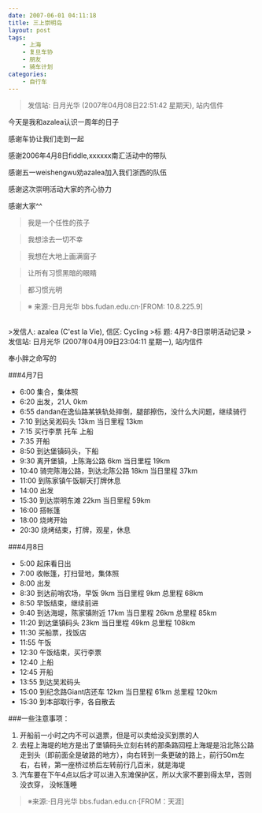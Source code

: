 ```yaml
---
date: 2007-06-01 04:11:18
title: 三上崇明岛
layout: post
tags:
    - 上海
    - 复旦车协
    - 朋友
    - 骑车计划
categories:
    - 自行车
---
```

>发信站: 日月光华 (2007年04月08日22:51:42 星期天), 站内信件

今天是我和azalea认识一周年的日子

感谢车协让我们走到一起

感谢2006年4月8日fiddle,xxxxxx南汇活动中的带队

感谢五一weishengwu劝azalea加入我们浙西的队伍

感谢这次崇明活动大家的齐心协力

感谢大家^^

>我是一个任性的孩子

>我想涂去一切不幸

>我想在大地上画满窗子

>让所有习惯黑暗的眼睛

>都习惯光明

>※ 来源:·日月光华 bbs.fudan.edu.cn·[FROM: 10.8.225.9]
<br>
>发信人: azalea (C'est la Vie), 信区: Cycling
>标 题: 4月7-8日崇明活动记录
>发信站: 日月光华 (2007年04月09日23:04:11 星期一), 站内信件

奉小胖之命写的

###4月7日
* 6:00 集合，集体照
* 6:20 出发，21人 0km
* 6:55 dandan在逸仙路某铁轨处摔倒，腿部擦伤，没什么大问题，继续骑行
* 7:10 到达吴淞码头 13km 当日里程 13km
* 7:15 买行李票 托车 上船
* 7:35 开船
* 8:50 到达堡镇码头，下船
* 9:30 离开堡镇，上陈海公路 6km 当日里程 19km
* 10:40 骑完陈海公路，到达北陈公路 18km 当日里程 37km
* 11:00 到陈家镇午饭聊天打牌休息
* 14:00 出发
* 15:30 到达崇明东滩 22km 当日里程 59km
* 16:00 搭帐篷
* 18:00 烧烤开始
* 20:30 烧烤结束，打牌，观星，休息

###4月8日
* 5:00 起床看日出
* 7:00 收帐篷，打扫营地，集体照
* 8:00 出发
* 8:30 到达前哨农场，早饭 9km 当日里程 9km 总里程 68km
* 8:50 早饭结束，继续前进
* 9:40 到达海堤，陈家镇附近 17km 当日里程 26km 总里程 85km
* 11:20 到达堡镇码头 23km 当日里程 49km 总里程 108km
* 11:30 买船票，找饭店
* 11:55 午饭
* 12:30 午饭结束，买行李票
* 12:40 上船
* 12:45 开船
* 13:55 到达吴淞码头
* 15:00 到纪念路Giant店还车 12km 当日里程 61km 总里程 120km
* 15:30 到本部取行李，各自散去

###一些注意事项：
1. 开船前一小时之内不可以退票，但是可以卖给没买到票的人
2. 去程上海堤的地方是出了堡镇码头立刻右转的那条路回程上海堤是沿北陈公路走到头（即前面全是破路的地方），向右转到一条更破的路上，前行50m左右，右转，第一座桥过桥后左转前行几百米，就是海堤
3. 汽车要在下午4点以后才可以进入东滩保护区，所以大家不要到得太早，否则没衣穿，
没帐篷睡

>※来源:·日月光华 bbs.fudan.edu.cn·[FROM：天涯]
